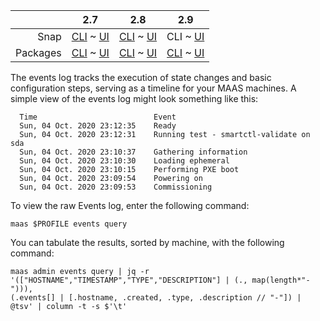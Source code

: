 <!-- deb-2-7-cli
||2.7|2.8|2.9|
|-----:|:-----:|:-----:|:-----:|
|Snap|[CLI](/t/deploy-machines/3388) ~ [UI](/t/deploy-machines/3389)|[CLI](/t/deploy-machines/3390) ~ [UI](/t/deploy-machines/3391)|[CLI](/t/deploy-machines/3393) ~ [UI](/t/deploy-machines/3392)|
|Packages|CLI ~ [UI](/t/deploy-machines/3383)|[CLI](/t/deploy-machines/3384) ~ [UI](/t/deploy-machines/3385)|[CLI](/t/deploy-machines/3386) ~ [UI](/t/deploy-machines/3387)|
 deb-2-7-cli -->

<!-- deb-2-7-ui
||2.7|2.8|2.9|
|-----:|:-----:|:-----:|:-----:|
|Snap|[CLI](/t/deploy-machines/3388) ~ [UI](/t/deploy-machines/3389)|[CLI](/t/deploy-machines/3390) ~ [UI](/t/deploy-machines/3391)|[CLI](/t/deploy-machines/3393) ~ [UI](/t/deploy-machines/3392)|
|Packages|[CLI](/t/deploy-machines/3382) ~ UI|[CLI](/t/deploy-machines/3384) ~ [UI](/t/deploy-machines/3385)|[CLI](/t/deploy-machines/3386) ~ [UI](/t/deploy-machines/3387)|
 deb-2-7-ui -->

<!-- deb-2-8-cli
||2.7|2.8|2.9|
|-----:|:-----:|:-----:|:-----:|
|Snap|[CLI](/t/deploy-machines/3388) ~ [UI](/t/deploy-machines/3389)|[CLI](/t/deploy-machines/3390) ~ [UI](/t/deploy-machines/3391)|[CLI](/t/deploy-machines/3393) ~ [UI](/t/deploy-machines/3392)|
|Packages|[CLI](/t/deploy-machines/3382) ~ [UI](/t/deploy-machines/3383)|CLI ~ [UI](/t/deploy-machines/3385)|[CLI](/t/deploy-machines/3386) ~ [UI](/t/deploy-machines/3387)|
 deb-2-8-cli -->

<!-- deb-2-8-ui
||2.7|2.8|2.9|
|-----:|:-----:|:-----:|:-----:|
|Snap|[CLI](/t/deploy-machines/3388) ~ [UI](/t/deploy-machines/3389)|[CLI](/t/deploy-machines/3390) ~ [UI](/t/deploy-machines/3391)|[CLI](/t/deploy-machines/3393) ~ [UI](/t/deploy-machines/3392)|
|Packages|[CLI](/t/deploy-machines/3382) ~ [UI](/t/deploy-machines/3383)|[CLI](/t/deploy-machines/3384) ~ UI|[CLI](/t/deploy-machines/3386) ~ [UI](/t/deploy-machines/3387)|
 deb-2-8-ui -->

<!-- deb-2-9-cli
||2.7|2.8|2.9|
|-----:|:-----:|:-----:|:-----:|
|Snap|[CLI](/t/deploy-machines/3388) ~ [UI](/t/deploy-machines/3389)|[CLI](/t/deploy-machines/3390) ~ [UI](/t/deploy-machines/3391)|[CLI](/t/deploy-machines/3393) ~ [UI](/t/deploy-machines/3392)|
|Packages|[CLI](/t/deploy-machines/3382) ~ [UI](/t/deploy-machines/3383)|[CLI](/t/deploy-machines/3384) ~ [UI](/t/deploy-machines/3385)|CLI ~ [UI](/t/deploy-machines/3387)|
 deb-2-9-cli -->

<!-- deb-2-9-ui
||2.7|2.8|2.9|
|-----:|:-----:|:-----:|:-----:|
|Snap|[CLI](/t/deploy-machines/3388) ~ [UI](/t/deploy-machines/3389)|[CLI](/t/deploy-machines/3390) ~ [UI](/t/deploy-machines/3391)|[CLI](/t/deploy-machines/3393) ~ [UI](/t/deploy-machines/3392)|
|Packages|[CLI](/t/deploy-machines/3382) ~ [UI](/t/deploy-machines/3383)|[CLI](/t/deploy-machines/3384) ~ [UI](/t/deploy-machines/3385)|[CLI](/t/deploy-machines/3386) ~ UI|
 deb-2-9-ui -->

<!-- snap-2-7-cli
||2.7|2.8|2.9|
|-----:|:-----:|:-----:|:-----:|
|Snap|CLI ~ [UI](/t/deploy-machines/3389)|[CLI](/t/deploy-machines/3390) ~ [UI](/t/deploy-machines/3391)|[CLI](/t/deploy-machines/3393) ~ [UI](/t/deploy-machines/3392)|
|Packages|[CLI](/t/deploy-machines/3382) ~ [UI](/t/deploy-machines/3383)|[CLI](/t/deploy-machines/3384) ~ [UI](/t/deploy-machines/3385)|[CLI](/t/deploy-machines/3386) ~ [UI](/t/deploy-machines/3387)|
 snap-2-7-cli -->

<!-- snap-2-7-ui
||2.7|2.8|2.9|
|-----:|:-----:|:-----:|:-----:|
|Snap|[CLI](/t/deploy-machines/3388) ~ UI|[CLI](/t/deploy-machines/3390) ~ [UI](/t/deploy-machines/3391)|[CLI](/t/deploy-machines/3393) ~ [UI](/t/deploy-machines/3392)|
|Packages|[CLI](/t/deploy-machines/3382) ~ [UI](/t/deploy-machines/3383)|[CLI](/t/deploy-machines/3384) ~ [UI](/t/deploy-machines/3385)|[CLI](/t/deploy-machines/3386) ~ [UI](/t/deploy-machines/3387)|
 snap-2-7-ui -->

<!-- snap-2-8-cli
||2.7|2.8|2.9|
|-----:|:-----:|:-----:|:-----:|
|Snap|[CLI](/t/deploy-machines/3388) ~ [UI](/t/deploy-machines/3389)|CLI ~ [UI](/t/deploy-machines/3391)|[CLI](/t/deploy-machines/3393) ~ [UI](/t/deploy-machines/3392)|
|Packages|[CLI](/t/deploy-machines/3382) ~ [UI](/t/deploy-machines/3383)|[CLI](/t/deploy-machines/3384) ~ [UI](/t/deploy-machines/3385)|[CLI](/t/deploy-machines/3386) ~ [UI](/t/deploy-machines/3387)|
 snap-2-8-cli -->

<!-- snap-2-8-ui
||2.7|2.8|2.9|
|-----:|:-----:|:-----:|:-----:|
|Snap|[CLI](/t/deploy-machines/3388) ~ [UI](/t/deploy-machines/3389)|[CLI](/t/deploy-machines/3390) ~ UI|[CLI](/t/deploy-machines/3393) ~ [UI](/t/deploy-machines/3392)|
|Packages|[CLI](/t/deploy-machines/3382) ~ [UI](/t/deploy-machines/3383)|[CLI](/t/deploy-machines/3384) ~ [UI](/t/deploy-machines/3385)|[CLI](/t/deploy-machines/3386) ~ [UI](/t/deploy-machines/3387)|
 snap-2-8-ui -->

||2.7|2.8|2.9|
|-----:|:-----:|:-----:|:-----:|
|Snap|[CLI](/t/deploy-machines/3388) ~ [UI](/t/deploy-machines/3389)|[CLI](/t/deploy-machines/3390) ~ [UI](/t/deploy-machines/3391)|CLI ~ [UI](/t/deploy-machines/3392)|
|Packages|[CLI](/t/deploy-machines/3382) ~ [UI](/t/deploy-machines/3383)|[CLI](/t/deploy-machines/3384) ~ [UI](/t/deploy-machines/3385)|[CLI](/t/deploy-machines/3386) ~ [UI](/t/deploy-machines/3387)|

<!-- snap-2-9-ui
||2.7|2.8|2.9|
|-----:|:-----:|:-----:|:-----:|
|Snap|[CLI](/t/deploy-machines/3388) ~ [UI](/t/deploy-machines/3389)|[CLI](/t/deploy-machines/3390) ~ [UI](/t/deploy-machines/3391)|[CLI](/t/deploy-machines/3393) ~ UI|
|Packages|[CLI](/t/deploy-machines/3382) ~ [UI](/t/deploy-machines/3383)|[CLI](/t/deploy-machines/3384) ~ [UI](/t/deploy-machines/3385)|[CLI](/t/deploy-machines/3386) ~ [UI](/t/deploy-machines/3387)|
 snap-2-9-ui -->

The events log tracks the execution of state changes and basic configuration steps, serving as a timeline for your MAAS machines.  A simple view of the events log might look something like this:

```
  Time 	                        Event
  Sun, 04 Oct. 2020 23:12:35 	Ready
  Sun, 04 Oct. 2020 23:12:31 	Running test - smartctl-validate on sda
  Sun, 04 Oct. 2020 23:10:37 	Gathering information
  Sun, 04 Oct. 2020 23:10:30 	Loading ephemeral
  Sun, 04 Oct. 2020 23:10:15 	Performing PXE boot
  Sun, 04 Oct. 2020 23:09:54 	Powering on
  Sun, 04 Oct. 2020 23:09:53 	Commissioning
```

<!-- snap-2-7-ui snap-2-8-ui snap-2-9-ui deb-2-7-ui deb-2-8-ui deb-2-9-ui
To view the Events log (for a particular machine), select a machine from the machine list and choose the "Events" tab at the top of the screen:

<a href="https://discourse.maas.io/uploads/default/original/1X/45ad4b968f85ef38e875e6df03d9f832fc7d4743.png" target = "_blank"><img  src="https://discourse.maas.io/uploads/default/original/1X/45ad4b968f85ef38e875e6df03d9f832fc7d4743.png"></a>

You can also see a more detailed view by selecting "View full history" in near the upper right of the log output.
snap-2-7-ui snap-2-8-ui snap-2-9-ui deb-2-7-ui deb-2-8-ui deb-2-9-ui -->

To view the raw Events log, enter the following command:

```
maas $PROFILE events query
```

You can tabulate the results, sorted by machine, with the following command:

```
maas admin events query | jq -r '(["HOSTNAME","TIMESTAMP","TYPE","DESCRIPTION"] | (., map(length*"-"))),
(.events[] | [.hostname, .created, .type, .description // "-"]) | @tsv' | column -t -s $'\t'